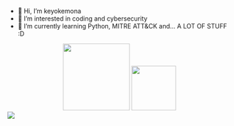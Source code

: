 - 👋 Hi, I’m keyokemona
- 👀 I’m interested in coding and cybersecurity
- 🌱 I’m currently learning Python, MITRE ATT&CK and... A LOT OF STUFF :D

<div align="center">
  <img height="150em" src="https://github-readme-stats.vercel.app/api?username=keyokemona&show_icons=true&theme=maroongold&include_all_commits=true&count_private=true"/>
  <img height="100em" src="https://github-readme-stats.vercel.app/api/top-langs/?username=keyokemona&layout=compact&langs_count=7&theme=maroongold "/>
</div>

</div>
  <a href="https://www.instagram.com/keyokemona/" target="_blank"><img src="https://img.shields.io/badge/-Instagram-%23E4405F?style=for-the-badge&logo=instagram&logoColor=white" target="_blank"></a>
</div>
